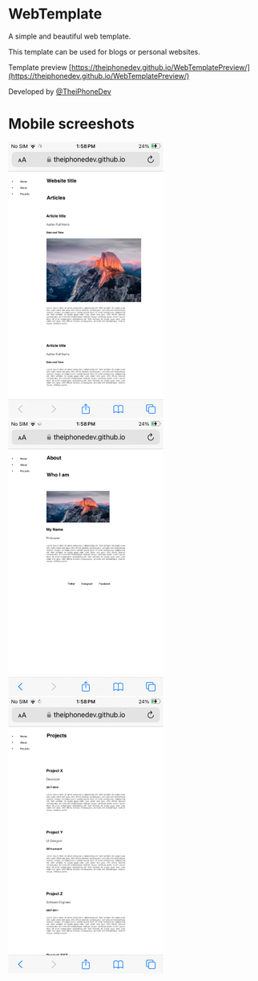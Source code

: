 # WebTemplate
A simple and beautiful web template.

This template can be used for blogs or personal websites.

Template preview [https://theiphonedev.github.io/WebTemplatePreview/](https://theiphonedev.github.io/WebTemplatePreview/)

Developed by [@TheiPhoneDev](https://twitter.com/TheiPhoneDev_)



# Mobile screeshots


<div style="display: inline">
  <img src="Mobile screenshots/screenshot1.PNG" alt="alt text" height=550>
  <img src="Mobile screenshots/screenshot2.PNG" alt="alt text" height=550>
  <img src="Mobile screenshots/screenshot3.PNG" alt="alt text" height=550>
</div>
